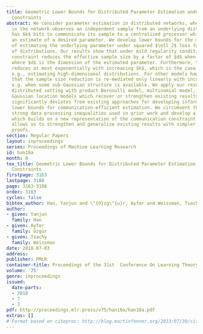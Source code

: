 ```yaml
---
title: Geometric Lower Bounds for Distributed Parameter Estimation under Communication
  Constraints
abstract: We consider parameter estimation in distributed networks, where each sensor
  in the network observes an independent sample from an underlying distribution and
  has $k$ bits to communicate its sample to a centralized processor which computes
  an estimate of a desired parameter. We develop lower bounds for the minimax risk
  of estimating the underlying parameter under squared $\ell_2$ loss for a large class
  of distributions. Our results show that under mild regularity conditions, the communication
  constraint reduces the effective sample size by a factor of $d$ when $k$ is small,
  where $d$ is the dimension of the estimated parameter. Furthermore, this penalty
  reduces at most exponentially with increasing $k$, which is the case for some models,
  e.g., estimating high-dimensional distributions. For other models however, we show
  that the sample size reduction is re-mediated only linearly with increasing $k$,
  e.g. when some sub-Gaussian structure is available. We apply our results to the
  distributed setting with product Bernoulli model, multinomial model, and dense/sparse
  Gaussian location models which recover or strengthen existing results. Our approach
  significantly deviates from existing approaches for developing information-theoretic
  lower bounds for communication-efficient estimation. We circumvent the need for
  strong data processing inequalities used in prior work and develop a geometric approach
  which builds on a new representation of the communication constraint. This approach
  allows us to strengthen and generalize existing results with simpler and more transparent
  proofs.
section: Regular Papers
layout: inproceedings
series: Proceedings of Machine Learning Research
id: han18a
month: 0
tex_title: Geometric Lower Bounds for Distributed Parameter Estimation under Communication
  Constraints
firstpage: 3163
lastpage: 3188
page: 3163-3188
order: 3163
cycles: false
bibtex_author: Han, Yanjun and \"{O}zg\"{u}r, Ayfer and Weissman, Tsachy
author:
- given: Yanjun
  family: Han
- given: Ayfer
  family: Özgür
- given: Tsachy
  family: Weissman
date: 2018-07-03
address: 
publisher: PMLR
container-title: Proceedings of the 31st  Conference On Learning Theory
volume: '75'
genre: inproceedings
issued:
  date-parts:
  - 2018
  - 7
  - 3
pdf: http://proceedings.mlr.press/v75/han18a/han18a.pdf
extras: []
# Format based on citeproc: http://blog.martinfenner.org/2013/07/30/citeproc-yaml-for-bibliographies/
---
```

